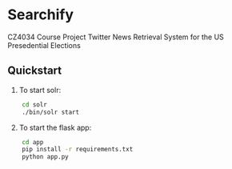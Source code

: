 # Searchify

CZ4034 Course Project Twitter News Retrieval System for the US Presedential Elections

## Quickstart

1. To start solr:

```bash
    cd solr
    ./bin/solr start
```

2. To start the flask app:

```bash
    cd app
    pip install -r requirements.txt
    python app.py
```
